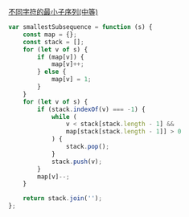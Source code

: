 [不同字符的最小子序列(中等)](https://leetcode-cn.com/problems/smallest-subsequence-of-distinct-characters/)

```js
var smallestSubsequence = function (s) {
	const map = {};
	const stack = [];
	for (let v of s) {
		if (map[v]) {
			map[v]++;
		} else {
			map[v] = 1;
		}
	}
	for (let v of s) {
		if (stack.indexOf(v) === -1) {
			while (
				v < stack[stack.length - 1] &&
				map[stack[stack.length - 1]] > 0
			) {
				stack.pop();
			}
			stack.push(v);
		}
		map[v]--;
	}

	return stack.join('');
};
```